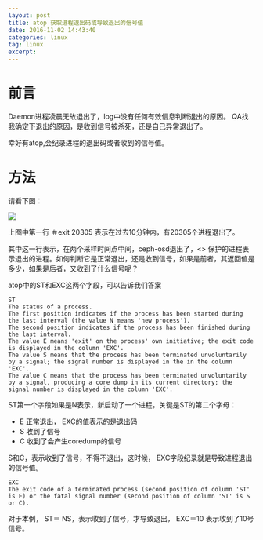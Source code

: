 ```yaml
---
layout: post
title: atop 获取进程退出码或导致退出的信号值
date: 2016-11-02 14:43:40
categories: linux
tag: linux
excerpt:
---
```


# 前言

Daemon进程凌晨无故退出了，log中没有任何有效信息判断退出的原因。 QA找我确定下退出的原因，是收到信号被杀死，还是自己异常退出了。

幸好有atop,会纪录进程的退出码或者收到的信号值。

# 方法

请看下图：

![](/assets/LINUX/atop_exit.png)

上图中第一行 ＃exit 20305 表示在过去10分钟内，有20305个进程退出了。

其中<ceph-osd>这一行表示，在两个采样时间点中间，ceph-osd退出了，<> 保护的进程表示退出的进程。如何判断它是正常退出，还是收到信号，如果是前者，其返回值是多少，如果是后者，又收到了什么信号呢？

atop中的ST和EXC这两个字段，可以告诉我们答案

```
ST
The status of a process.
The first position indicates if the process has been started during the last interval (the value N means 'new process').
The second position indicates if the process has been finished during the last interval.
The value E means 'exit' on the process' own initiative; the exit code is displayed in the column 'EXC'.
The value S means that the process has been terminated unvoluntarily by a signal; the signal number is displayed in the in the column 'EXC'.
The value C means that the process has been terminated unvoluntarily by a signal, producing a core dump in its current directory; the signal number is displayed in the column 'EXC'.

```

ST第一个字段如果是N表示，新启动了一个进程，关键是ST的第二个字母：

* E 正常退出， EXC的值表示的是退出码
* S 收到了信号
* C 收到了会产生coredump的信号


S和C，表示收到了信号，不得不退出，这时候， EXC字段纪录就是导致进程退出的信号值。

```
EXC
The exit code of a terminated process (second position of column 'ST' is E) or the fatal signal number (second position of column 'ST' is S or C).
```

对于本例， ST＝ NS，表示收到了信号，才导致退出， EXC＝10 表示收到了10号信号。


